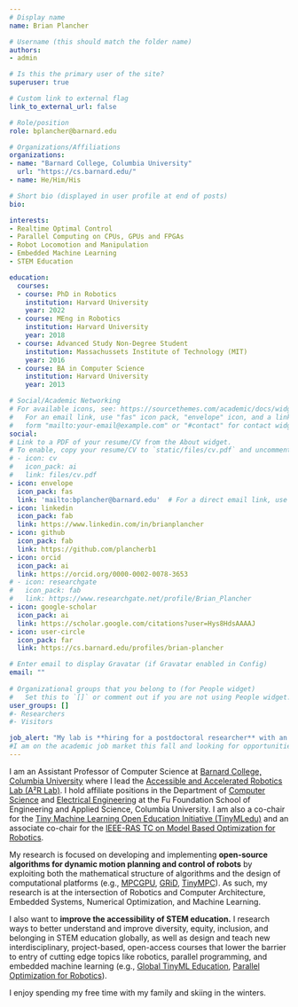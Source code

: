 ```yaml
---
# Display name
name: Brian Plancher

# Username (this should match the folder name)
authors:
- admin

# Is this the primary user of the site?
superuser: true

# Custom link to external flag
link_to_external_url: false

# Role/position
role: bplancher@barnard.edu

# Organizations/Affiliations
organizations:
- name: "Barnard College, Columbia University"
  url: "https://cs.barnard.edu/"
- name: He/Him/His

# Short bio (displayed in user profile at end of posts)
bio:

interests:
- Realtime Optimal Control
- Parallel Computing on CPUs, GPUs and FPGAs
- Robot Locomotion and Manipulation
- Embedded Machine Learning
- STEM Education

education:
  courses:
  - course: PhD in Robotics
    institution: Harvard University
    year: 2022
  - course: MEng in Robotics
    institution: Harvard University
    year: 2018
  - course: Advanced Study Non-Degree Student
    institution: Massachussets Institute of Technology (MIT)
    year: 2016
  - course: BA in Computer Science
    institution: Harvard University
    year: 2013

# Social/Academic Networking
# For available icons, see: https://sourcethemes.com/academic/docs/widgets/#icons
#   For an email link, use "fas" icon pack, "envelope" icon, and a link in the
#   form "mailto:your-email@example.com" or "#contact" for contact widget.
social:
# Link to a PDF of your resume/CV from the About widget.
# To enable, copy your resume/CV to `static/files/cv.pdf` and uncomment the lines below.  
# - icon: cv
#   icon_pack: ai
#   link: files/cv.pdf
- icon: envelope
  icon_pack: fas
  link: 'mailto:bplancher@barnard.edu'  # For a direct email link, use "mailto:test@example.org".
- icon: linkedin
  icon_pack: fab
  link: https://www.linkedin.com/in/brianplancher
- icon: github
  icon_pack: fab
  link: https://github.com/plancherb1
- icon: orcid
  icon_pack: ai
  link: https://orcid.org/0000-0002-0078-3653
# - icon: researchgate
#   icon_pack: fab
#   link: https://www.researchgate.net/profile/Brian_Plancher
- icon: google-scholar
  icon_pack: ai
  link: https://scholar.google.com/citations?user=Hys8HdsAAAAJ
- icon: user-circle
  icon_pack: far
  link: https://cs.barnard.edu/profiles/brian-plancher

# Enter email to display Gravatar (if Gravatar enabled in Config)
email: ""
  
# Organizational groups that you belong to (for People widget)
#   Set this to `[]` or comment out if you are not using People widget.  
user_groups: []
#- Researchers
#- Visitors

job_alert: "My lab is **hiring for a postdoctoral researcher** with an ASAP start date to help lead our new NSF funded project: [Accessible GPU-Accelerated Edge Optimal Control Library and Benchmarks](https://www.nsf.gov/awardsearch/showAward?AWD_ID=2411369&HistoricalAwards=false). Please submit your formal application through [Barnard's Workday Portal](https://barnard.wd1.myworkdayjobs.com/Faculty/job/New-York-City-NY/Post-Doctoral-Fellow_JR4187)!"
#I am on the academic job market this fall and looking for opportunities to research and teach at the intersection of robotics and adjacent fields. Here is my [CV](/files/Brian_Plancher_CV.pdf) as well as my [research](/files/Brian_Plancher_Research_Statement.pdf), [teaching](/files/Brian_Plancher_Teaching_Statement.pdf), and [diversity](/files/Brian_Plancher_Diversity_Statement.pdf) statements.
---
```


<!--
---

**Come see my lab's work at [ICRA 2024](https://a2r-lab.org/icra-24)!**

---
-->
I am an Assistant Professor of Computer Science at [Barnard College, Columbia University](https://cs.barnard.edu/) where I lead the [Accessible and Accelerated Robotics Lab (A²R Lab)](https://a2r-lab.org). I hold affiliate positions in the Department of [Computer Science](https://www.cs.columbia.edu/people/affiliates/) and [Electrical Engineering](https://www.ee.columbia.edu/content/brian-plancher) at the Fu Foundation School of Engineering and Applied Science, Columbia University. I am also a co-chair for the [Tiny Machine Learning Open Education Initiative (TinyMLedu)](https://tinymledu.org) and an associate co-chair for the [IEEE-RAS TC on Model Based Optimization for Robotics](https://tcoptrob.org).

My research is focused on developing and implementing **open-source algorithms for dynamic motion planning and control of robots** by exploiting both the mathematical structure of algorithms and the design of computational platforms (e.g., [MPCGPU](/publication/mpcgpu), [GRiD](/publication/grid), [TinyMPC](/publication/tinympc)). As such, my research is at the intersection of Robotics and Computer Architecture, Embedded Systems, Numerical Optimization, and Machine Learning. 

I also want to **improve the accessibility of STEM education.** I research ways to better understand and improve diversity, equity, inclusion, and belonging in STEM education globally, as well as design and teach new interdisciplinary, project-based, open-access courses that lower the barrier to entry of cutting edge topics like robotics, parallel programming, and embedded machine learning (e.g., [Global TinyML Education](/publication/scalingtinyml4d), [Parallel Optimization for Robotics](/publication/paroptrobcourse)).

I enjoy spending my free time with my family and skiing in the winters.